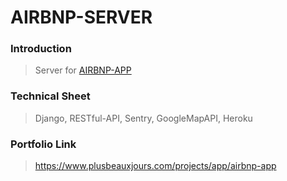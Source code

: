 # AIRBNP-SERVER

### Introduction

> Server for <a href="https://github.com/plusbeauxjours/airbnp-app">AIRBNP-APP</a>

### Technical Sheet

> Django, RESTful-API, Sentry, GoogleMapAPI, Heroku

### Portfolio Link

> https://www.plusbeauxjours.com/projects/app/airbnp-app

